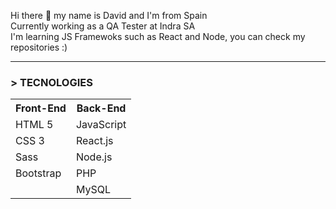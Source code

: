 Hi there 👋 my name is David and I'm from Spain <br/>
Currently working as a QA Tester at Indra SA <br/>
I'm learning JS Framewoks such as React and Node, you can check my repositories :) <br/>

<hr>

### > TECNOLOGIES

<table>
  <tr>
    <th>Front-End</th>
    <th>Back-End</th>
  </tr>
  <tr>
    <td>HTML 5</td>
    <td>JavaScript</td>
  </tr>
  <tr>
    <td>CSS 3</td>
    <td>React.js</td>
  </tr>
  <tr>
    <td>Sass</td>
    <td>Node.js</td>
  </tr><tr>
    <td>Bootstrap</td>
    <td>PHP</td>
  </tr>
  <tr>
    <td></td>
    <td>MySQL</td>
  </tr>
</table>

<!--
**Davidrami12/Davidrami12** is a ✨ _special_ ✨ repository because its `README.md` (this file) appears on your GitHub profile.

Here are some ideas to get you started:

- 🔭 I’m currently working on ...
- 🌱 I’m currently learning ...
- 👯 I’m looking to collaborate on ...
- 🤔 I’m looking for help with ...
- 💬 Ask me about ...
- 📫 How to reach me: ...
- 😄 Pronouns: ...
- ⚡ Fun fact: ...
-->
